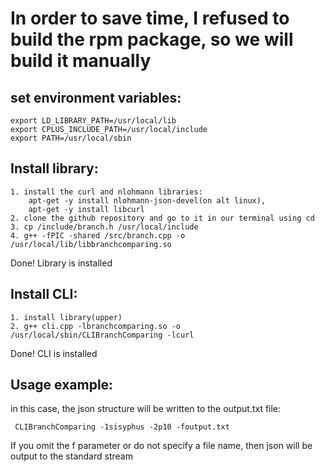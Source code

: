# In order to save time, I refused to build the rpm package, so we will build it manually

## set environment variables:

```
export LD_LIBRARY_PATH=/usr/local/lib
export CPLUS_INCLUDE_PATH=/usr/local/include
export PATH=/usr/local/sbin
```

## Install library:

```
1. install the curl and nlohmann libraries:
    apt-get -y install nlohmann-json-devel(on alt linux),
    apt-get -y install libcurl
2. clone the github repository and go to it in our terminal using cd
3. cp /include/branch.h /usr/local/include
4. g++ -fPIC -shared /src/branch.cpp -o /usr/local/lib/libbranchcomparing.so
```

Done! Library is installed

## Install CLI:

```
1. install library(upper)
2. g++ cli.cpp -lbranchcomparing.so -o /usr/local/sbin/CLIBranchComparing -lcurl
```

Done! CLI is installed

## Usage example:

in this case, the json structure will be written to the output.txt file:

```
 CLIBranchComparing -1sisyphus -2p10 -foutput.txt
```

If you omit the f parameter or do not specify a file name, then json will be output to the standard stream